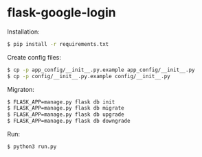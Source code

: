 # flask-google-login

Installation:
```bash
$ pip install -r requirements.txt
```

Create config files:
```bash
$ cp -p app_config/__init__.py.example app_config/__init__.py
$ cp -p config/__init__.py.example config/__init__.py
```

Migraton:
```bash
$ FLASK_APP=manage.py flask db init
$ FLASK_APP=manage.py flask db migrate
$ FLASK_APP=manage.py flask db upgrade
$ FLASK_APP=manage.py flask db downgrade
```

Run:
```bash
$ python3 run.py
```
